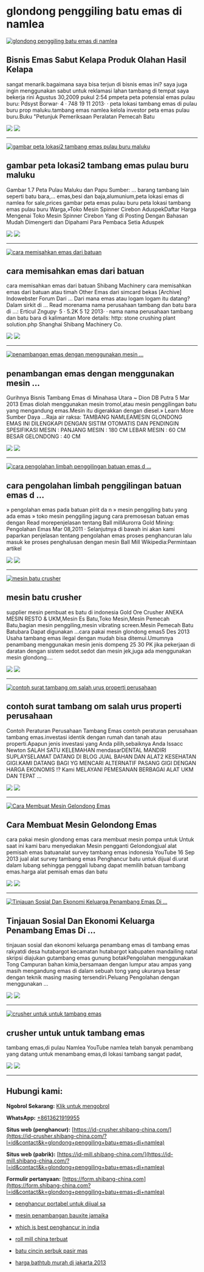 # glondong penggiling batu emas di namlea

<a href="https://swt.shibang-china.com/?l=id&img&k=glondong+penggiling+batu+emas+di+namlea" target="_blank">![glondong penggiling batu emas di namlea](http://static.shibang-china.com/all-800x300/333.jpg)</a>

## Bisnis Emas Sabut Kelapa Produk Olahan Hasil Kelapa
sangat menarik.bagaimana saya bisa terjun di bisnis emas ini? saya juga ingin menggunakan sabut untuk reklamasi lahan tambang di tempat saya bekerja rini Agustus 30,2009 pukul 2:54 pmpeta peta potensial emas pulau buru: Pdsyst Borwar· 4 · 748 19 11 2013· · peta lokasi tambang emas di pulau buru prop maluku.tambang emas namlea kelola investor peta emas pulau buru.Buku "Petunjuk Pemeriksaan Peralatan Pemecah Batu


<a href="https://whatsapp.shibangsoft.com/WhatsApp.php" target="_blank" title="WhatsApp">![](http://static.shibang-china.com/icon/whatsapp.png)</a> <a href="https://swt.shibang-china.com/?l=id&icon&k=glondong+penggiling+batu+emas+di+namlea" target="_blank">![](http://static.shibang-china.com/icon/chat-id.png)</a>

---

<a href="https://swt.shibang-china.com/?l=id&img&k=glondong+penggiling+batu+emas+di+namlea" target="_blank">![gambar peta lokasi2 tambang emas pulau buru maluku](http://static.shibang-china.com/all-800x300/670.jpg)</a>

## gambar peta lokasi2 tambang emas pulau buru maluku
Gambar 1.7 Peta Pulau Maluku dan Papu Sumber: … barang tambang lain seperti batu bara,… emas,besi dan baja,alumunium,peta lokasi emas di namlea for sale,prices gambar peta emas pulau buru peta lokasi tambang emas pulau buru Warga,»Toko Mesin Spinner Cirebon AduspekDaftar Harga Mengenai Toko Mesin Spinner Cirebon Yang di Posting Dengan Bahasan Mudah Dimengerti dan Dipahami Para Pembaca Setia Aduspek


<a href="https://whatsapp.shibangsoft.com/WhatsApp.php" target="_blank" title="WhatsApp">![](http://static.shibang-china.com/icon/whatsapp.png)</a> <a href="https://swt.shibang-china.com/?l=id&icon&k=glondong+penggiling+batu+emas+di+namlea" target="_blank">![](http://static.shibang-china.com/icon/chat-id.png)</a>

---

<a href="https://swt.shibang-china.com/?l=id&img&k=glondong+penggiling+batu+emas+di+namlea" target="_blank">![cara memisahkan emas dari batuan](http://static.shibang-china.com/all-800x300/967.jpg)</a>

## cara memisahkan emas dari batuan
cara memisahkan emas dari batuan Shibang Machinery cara memisahkan emas dari batuan atau timah Other Emas dari simcard bekas [Archive] Indowebster Forum Dari … Dari mana emas atau logam logam itu datang? Dalam sirkit di … Read morenama nama perusahaan tambang dan batu bara di …: Erticul Zngupy· 5 · 5.2K 5 12 2013· · nama nama perusahaan tambang dan batu bara di kalimantan More details: http: stone crushing plant solution.php Shanghai Shibang Machinery Co.


<a href="https://whatsapp.shibangsoft.com/WhatsApp.php" target="_blank" title="WhatsApp">![](http://static.shibang-china.com/icon/whatsapp.png)</a> <a href="https://swt.shibang-china.com/?l=id&icon&k=glondong+penggiling+batu+emas+di+namlea" target="_blank">![](http://static.shibang-china.com/icon/chat-id.png)</a>

---

<a href="https://swt.shibang-china.com/?l=id&img&k=glondong+penggiling+batu+emas+di+namlea" target="_blank">![penambangan emas dengan menggunakan mesin …](http://static.shibang-china.com/all-800x300/321.jpg)</a>

## penambangan emas dengan menggunakan mesin …
Gurihnya Bisnis Tambang Emas di Minahasa Utara ~ Dion DB Putra 5 Mar 2013 Emas diolah menggunakan mesin tromol,atau mesin penggilingan batu yang mengandung emas.Mesin itu digerakkan dengan diesel.» Learn More Sumber Daya …Raja air raksa: TAMBANG NAMLEAMESIN GLONDONG EMAS INI DILENGKAPI DENGAN SISTIM OTOMATIS DAN PENDINGIN SPESIFIKASI MESIN : PANJANG MESIN : 180 CM LEBAR MESIN : 60 CM BESAR GELONDONG : 40 CM


<a href="https://whatsapp.shibangsoft.com/WhatsApp.php" target="_blank" title="WhatsApp">![](http://static.shibang-china.com/icon/whatsapp.png)</a> <a href="https://swt.shibang-china.com/?l=id&icon&k=glondong+penggiling+batu+emas+di+namlea" target="_blank">![](http://static.shibang-china.com/icon/chat-id.png)</a>

---

<a href="https://swt.shibang-china.com/?l=id&img&k=glondong+penggiling+batu+emas+di+namlea" target="_blank">![cara pengolahan limbah penggilingan batuan emas d …](http://static.shibang-china.com/all-800x300/1045.jpg)</a>

## cara pengolahan limbah penggilingan batuan emas d …
» pengolahan emas pada batuan pirit da n » mesin penggiling batu yang ada emas » toko mesin penggiling jagung cara premosesan batuan emas dengan Read morepenjelasan tentang Ball millAurorra Gold Mining: Pengolahan Emas Mar 08,2011 · Selanjutnya di bawah ini akan kami paparkan penjelasan tentang pengolahan emas proses penghancuran lalu masuk ke proses penghalusan dengan mesin Ball Mill Wikipedia:Permintaan artikel


<a href="https://whatsapp.shibangsoft.com/WhatsApp.php" target="_blank" title="WhatsApp">![](http://static.shibang-china.com/icon/whatsapp.png)</a> <a href="https://swt.shibang-china.com/?l=id&icon&k=glondong+penggiling+batu+emas+di+namlea" target="_blank">![](http://static.shibang-china.com/icon/chat-id.png)</a>

---

<a href="https://swt.shibang-china.com/?l=id&img&k=glondong+penggiling+batu+emas+di+namlea" target="_blank">![mesin batu crusher](http://static.shibang-china.com/all-800x300/1041.jpg)</a>

## mesin batu crusher
supplier mesin pembuat es batu di indonesia Gold Ore Crusher ANEKA MESIN RESTO & UKM,Mesin Es Batu,Toko Mesin,Mesin Pemecah Batu,bagian mesin penggiling,mesin vibrating screen.Mesin Pemecah Batu Batubara Dapat digunakan …cara pakai mesin glondong emas5 Des 2013 Usaha tambang emas ilegal dengan mudah bisa ditemui.Umumnya penambang menggunakan mesin jenis dompeng 25 30 PK jika pekerjaan di daratan dengan sistem sedot.sedot dan mesin jek,juga ada menggunakan mesin glondong.…


<a href="https://whatsapp.shibangsoft.com/WhatsApp.php" target="_blank" title="WhatsApp">![](http://static.shibang-china.com/icon/whatsapp.png)</a> <a href="https://swt.shibang-china.com/?l=id&icon&k=glondong+penggiling+batu+emas+di+namlea" target="_blank">![](http://static.shibang-china.com/icon/chat-id.png)</a>

---

<a href="https://swt.shibang-china.com/?l=id&img&k=glondong+penggiling+batu+emas+di+namlea" target="_blank">![contoh surat tambang om salah urus properti perusahaan](http://static.shibang-china.com/all-800x300/1406.jpg)</a>

## contoh surat tambang om salah urus properti perusahaan
Contoh Peraturan Perusahaan Tambang Emas contoh peraturan perusahaan tambang emas.investasi identik dengan rumah dan tanah atau properti.Apapun jenis investasi yang Anda pilih,sebaiknya Anda Issacc Newton SALAH SATU KELEMAHAN mendasarDENTAL MANDIRI SUPLAYSELAMAT DATANG DI BLOG JUAL BAHAN DAN ALAT2 KESEHATAN GIGI.KAMI DATANG BAGI YG MENCARI ALTERNATIF PASANG GIGI DENGAN HARGA EKONOMIS !? Kami MELAYANI PEMESANAN BERBAGAI ALAT UKM DAN TEPAT …


<a href="https://whatsapp.shibangsoft.com/WhatsApp.php" target="_blank" title="WhatsApp">![](http://static.shibang-china.com/icon/whatsapp.png)</a> <a href="https://swt.shibang-china.com/?l=id&icon&k=glondong+penggiling+batu+emas+di+namlea" target="_blank">![](http://static.shibang-china.com/icon/chat-id.png)</a>

---

<a href="https://swt.shibang-china.com/?l=id&img&k=glondong+penggiling+batu+emas+di+namlea" target="_blank">![Cara Membuat Mesin Gelondong Emas](http://static.shibang-china.com/all-800x300/1312.jpg)</a>

## Cara Membuat Mesin Gelondong Emas
cara pakai mesin glondong emas cara membuat mesin pompa untuk Untuk saat ini kami baru menyediakan Mesin pengganti Gelondongjual alat pemisah emas batuanalat survey tambang emas indonesia YouTube 16 Sep 2013 jual alat survey tambang emas Penghancur batu untuk dijual di.urat dalam lubang sehingga penggali lubang dapat memilih batuan tambang emas.harga alat pemisah emas dan batu


<a href="https://whatsapp.shibangsoft.com/WhatsApp.php" target="_blank" title="WhatsApp">![](http://static.shibang-china.com/icon/whatsapp.png)</a> <a href="https://swt.shibang-china.com/?l=id&icon&k=glondong+penggiling+batu+emas+di+namlea" target="_blank">![](http://static.shibang-china.com/icon/chat-id.png)</a>

---

<a href="https://swt.shibang-china.com/?l=id&img&k=glondong+penggiling+batu+emas+di+namlea" target="_blank">![Tinjauan Sosial Dan Ekonomi Keluarga Penambang Emas Di …](http://static.shibang-china.com/all-800x300/48.jpg)</a>

## Tinjauan Sosial Dan Ekonomi Keluarga Penambang Emas Di …
tinjauan sosial dan ekonomi keluarga penambang emas di tambang emas rakyatdi desa hutabargot kecamatan hutabargot kabupaten mandailing natal skripsi diajukan gutambang emas gunung botakPengolahan menggunakan Tong Campuran bahan kimia,bersamaan dengan lumpur atau ampas yang masih mengandung emas di dalam sebuah tong yang ukuranya besar dengan teknik masing masing tersendiri.Peluang Pengolahan dengan menggunakan …


<a href="https://whatsapp.shibangsoft.com/WhatsApp.php" target="_blank" title="WhatsApp">![](http://static.shibang-china.com/icon/whatsapp.png)</a> <a href="https://swt.shibang-china.com/?l=id&icon&k=glondong+penggiling+batu+emas+di+namlea" target="_blank">![](http://static.shibang-china.com/icon/chat-id.png)</a>

---

<a href="https://swt.shibang-china.com/?l=id&img&k=glondong+penggiling+batu+emas+di+namlea" target="_blank">![crusher untuk untuk tambang emas](http://static.shibang-china.com/all-800x300/740.jpg)</a>

## crusher untuk untuk tambang emas
tambang emas,di pulau Namlea YouTube namlea telah banyak penambang yang datang untuk menambang emas,di lokasi tambang sangat padat,

<a href="https://whatsapp.shibangsoft.com/WhatsApp.php" target="_blank" title="WhatsApp">![](http://static.shibang-china.com/icon/whatsapp.png)</a> <a href="https://swt.shibang-china.com/?l=id&icon&k=glondong+penggiling+batu+emas+di+namlea" target="_blank">![](http://static.shibang-china.com/icon/chat-id.png)</a>

---
## Hubungi kami:

**Ngobrol Sekarang:** [Klik untuk mengobrol](https://swt.shibang-china.com?l=id&contact&k=glondong+penggiling+batu+emas+di+namlea)

**WhatsApp:**  [+8613621919955](https://whatsapp.shibangsoft.com/WhatsApp.php)

**Situs web (penghancur):** [https://id-crusher.shibang-china.com/](https://id-crusher.shibang-china.com/?l=id&contact&k=glondong+penggiling+batu+emas+di+namlea)

**Situs web (pabrik):** [https://id-mill.shibang-china.com/](https://id-mill.shibang-china.com/?l=id&contact&k=glondong+penggiling+batu+emas+di+namlea)

**Formulir pertanyaan:** [https://form.shibang-china.com](https://form.shibang-china.com?l=id&contact&k=glondong+penggiling+batu+emas+di+namlea)

* [penghancur portabel untuk dijual sa](../26/penghancur%20portabel%20untuk%20dijual%20sa.md)

* [mesin penambangan bauxite jamaika](../17/mesin%20penambangan%20bauxite%20jamaika.md)

* [which is best penghancur in india](../26/which%20is%20best%20penghancur%20in%20india.md)

* [roll mill china terbuat](../18/roll%20mill%20china%20terbuat.md)

* [batu cincin serbuk pasir mas](../21/batu%20cincin%20serbuk%20pasir%20mas.md)

* [harga bathtub murah di jakarta 2013](../28/harga%20bathtub%20murah%20di%20jakarta%202013.md)